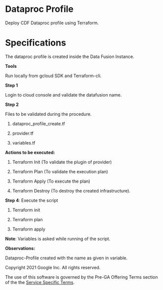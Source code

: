 # **Dataproc Profile**

Deploy CDF Dataproc profile using Terraform.

# **Specifications**

The dataproc profile is created inside the Data Fusion Instance.

**Tools**

Run locally from gcloud SDK and Terraform-cli.

**Step 1**

Login to cloud console and validate the datafusion name.

**Step 2** 

Files to be validated during the procedure.

1.  dataproc_profile_create.tf

2.  provider.tf

3.  variables.tf

**Actions to be executed:**

1.  Terraform Init (To validate the plugin of provider)

2.  Terraform Plan (To validate the execution plan)

3.  Terraform Apply (To execute the plan)

4.  Terraform Destroy (To destroy the created infrastructure).

**Step 4**: Execute the script

1.  Terraform init

2.  Terraform plan

3.  Terraform apply

**Note**: Variables is asked while running of the script.

**Observations:**

Dataproc-Profile created with the name as given in variable.


Copyright 2021 Google Inc. All rights reserved.

The use of this software is governed by the Pre-GA Offering Terms section of the the [Service Specific Terms](https://cloud.google.com/terms/service-terms#general-service-terms). 
